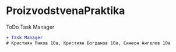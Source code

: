 # ProizvodstvenaPraktika
ToDo Task Manager
```diff
+ Task Manager
# Кристиян Янков 10а, Кристиян Богданов 10а, Симеон Ангелов 10а
```
